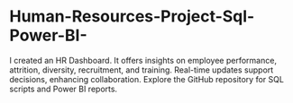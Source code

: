 # Human-Resources-Project-Sql-Power-BI-
 I created an HR Dashboard. It offers insights on employee performance, attrition, diversity, recruitment, and training. Real-time updates support decisions, enhancing collaboration. Explore the GitHub repository for SQL scripts and Power BI reports.
